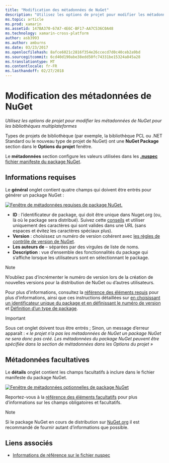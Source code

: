 ```yaml
---
title: "Modification des métadonnées de NuGet"
description: "Utilisez les options de projet pour modifier les métadonnées de NuGet pour les bibliothèques multiplateformes"
ms.topic: article
ms.prod: xamarin
ms.assetid: 147BA370-67A7-4E6C-BF17-AA7C536C0A48
ms.technology: xamarin-cross-platform
author: asb3993
ms.author: amburns
ms.date: 03/23/2017
ms.openlocfilehash: 8afce6021c2816f354e26ccecd7d0c40ceb2a9bd
ms.sourcegitcommit: 6cd40d190abe38edd50fc74331be15324a845a28
ms.translationtype: MT
ms.contentlocale: fr-FR
ms.lasthandoff: 02/27/2018
---
```

# <a name="editing-nuget-metadata"></a>Modification des métadonnées de NuGet

_Utilisez les options de projet pour modifier les métadonnées de NuGet pour les bibliothèques multiplateformes_

Types de projets de bibliothèque (par exemple, la bibliothèque PCL ou .NET Standard ou le nouveau type de projet de NuGet) ont une **NuGet Package** section dans le **Options du projet** fenêtre.

Le **métadonnées** section configure les valeurs utilisées dans les [ **.nuspec** fichier manifeste du package NuGet](https://docs.microsoft.com/en-us/nuget/create-packages/creating-a-package#the-role-and-structure-of-the-nuspec-file).

## <a name="required-information"></a>Informations requises

Le **général** onglet contient quatre champs qui doivent être entrés pour générer un package NuGet :

[ ![](metadata-images/metadata-general-sml.png "Fenêtre de métadonnées requises de package NuGet.")](metadata-images/metadata-general.png)

- **ID** : l’identificateur de package, qui doit être unique dans Nuget.org (ou, là où le package sera distribué). Suivez cette [conseils](https://docs.microsoft.com/en-us/nuget/create-packages/creating-a-package#choosing-a-unique-package-identifier-and-setting-the-version-number) et utiliser uniquement des caractères qui sont valides dans une URL (sans espaces et évitez les caractères spéciaux plus).
- **Version** : choisissez un numéro de version cohérent avec [les règles de contrôle de version de NuGet](https://docs.microsoft.com/en-us/nuget/create-packages/dependency-versions).
- **Les auteurs de** – séparées par des virgules de liste de noms.
- **Description** : vue d’ensemble des fonctionnalités du package qui s’affiche lorsque les utilisateurs sont en sélectionnant le package.

> [!NOTE]
> N’oubliez pas d’incrémenter le numéro de version lors de la création de nouvelles versions pour la distribution de NuGet ou d’autres utilisateurs.

Pour plus d’informations, consultez la [référence des éléments requis](https://docs.microsoft.com/en-us/nuget/schema/nuspec#required-metadata-elements) pour plus d’informations, ainsi que ces instructions détaillées sur [en choisissant un identificateur unique du package et en définissant le numéro de version](https://docs.microsoft.com/en-us/nuget/create-packages/creating-a-package#choosing-a-unique-package-identifier-and-setting-the-version-number) et [ Définition d’un type de package](https://docs.microsoft.com/en-us/nuget/create-packages/creating-a-package#setting-a-package-type).

> [!IMPORTANT]
> Sous cet onglet doivent tous être entrés ; Sinon, un message d’erreur apparaît : _« le projet n’a pas les métadonnées de NuGet un package NuGet ne sera donc pas créé. Les métadonnées du package NuGet peuvent être spécifiée dans la section de métadonnées dans les Options du projet »_

## <a name="optional-metadata"></a>Métadonnées facultatives

Le **détails** onglet contient les champs facultatifs à inclure dans le fichier manifeste du package NuGet.

[ ![](metadata-images/metadata-detail-sml.png "Fenêtre de métadonnées optionnelles de package NuGet")](metadata-images/metadata-detail.png)

Reportez-vous à la [référence des éléments facultatifs](https://docs.microsoft.com/en-us/nuget/schema/nuspec#optional-metadata-elements) pour plus d’informations sur les champs obligatoires et facultatifs.

> [!NOTE]
> Si le package NuGet en cours de distribution sur [NuGet.org](https://www.nuget.org) il est recommandé de fournir autant d’informations que possible.


## <a name="related-links"></a>Liens associés

- [Informations de référence sur le fichier nuspec](https://docs.microsoft.com/en-us/nuget/schema/nuspec#general-form-and-schema)
